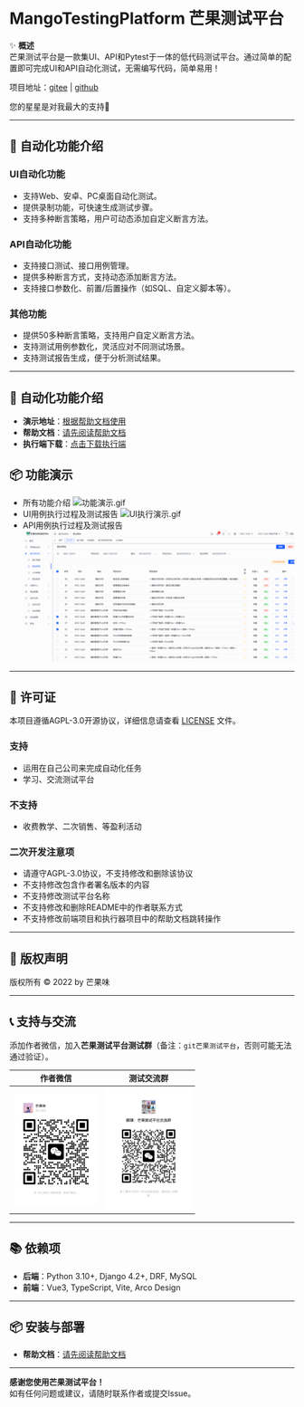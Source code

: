 # MangoTestingPlatform 芒果测试平台

✨ **概述**  
芒果测试平台是一款集UI、API和Pytest于一体的低代码测试平台。通过简单的配置即可完成UI和API自动化测试，无需编写代码，简单易用！

项目地址：[gitee](https://gitee.com/mao-peng/MangoTestingPlatform)    |    [github](https://github.com/maopengg/MangoTestingPlatform) 

您的星星是对我最大的支持💖

---

## 🚀 自动化功能介绍

### **UI自动化功能**
- 支持Web、安卓、PC桌面自动化测试。
- 提供录制功能，可快速生成测试步骤。
- 支持多种断言策略，用户可动态添加自定义断言方法。

### **API自动化功能**
- 支持接口测试、接口用例管理。
- 提供多种断言方式，支持动态添加断言方法。
- 支持接口参数化、前置/后置操作（如SQL、自定义脚本等）。

### **其他功能**
- 提供50多种断言策略，支持用户自定义断言方法。
- 支持测试用例参数化，灵活应对不同测试场景。
- 支持测试报告生成，便于分析测试结果。

---
## 🚀 自动化功能介绍

- **演示地址**：[根据帮助文档使用](http://118.196.24.189:8001/)
- **帮助文档**：[请先阅读帮助文档](http://118.196.24.189:8002/)  
- **执行端下载**：[点击下载执行端](https://www.alipan.com/s/8CmZdabwt4R)  

## 📦 功能演示
* 所有功能介绍
![功能演示.gif](功能演示.gif)
* UI用例执行过程及测试报告
![UI执行演示.gif](UI执行演示.gif)
* API用例执行过程及测试报告
![API执行演示.gif](API执行演示.gif)

---

## 📄 许可证
本项目遵循AGPL-3.0开源协议，详细信息请查看 [LICENSE](LICENSE) 文件。
### 支持
  - 运用在自己公司来完成自动化任务
  - 学习、交流测试平台
### 不支持
  - 收费教学、二次销售、等盈利活动
### 二次开发注意项
  - 请遵守AGPL-3.0协议，不支持修改和删除该协议
  - 不支持修改包含作者署名版本的内容
  - 不支持修改测试平台名称
  - 不支持修改和删除README中的作者联系方式
  - 不支持修改前端项目和执行器项目中的帮助文档跳转操作
---


## 📝 版权声明

版权所有 © 2022 by 芒果味

---

## 📞 支持与交流

添加作者微信，加入**芒果测试平台测试群**（备注：`git芒果测试平台`，否则可能无法通过验证）。

| 作者微信 | 测试交流群 |
|---------|---------|
| <img src="author.jpg" alt="作者微信" width="150"> | <img src="group.jpg" alt="测试交流群" width="150"> |

---

## 📚 依赖项

- **后端**：Python 3.10+, Django 4.2+, DRF, MySQL
- **前端**：Vue3, TypeScript, Vite, Arco Design

---

## 📦 安装与部署
- **帮助文档**：[请先阅读帮助文档](http://118.196.24.189:8002/pages/build/docker.html)
---

**感谢您使用芒果测试平台！**  
如有任何问题或建议，请随时联系作者或提交Issue。